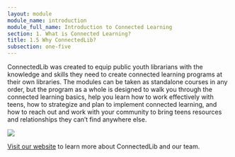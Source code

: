 ```yaml
---
layout: module
module_name: introduction
module_full_name: Introduction to Connected Learning
section: 1. What is Connected Learning?
title: 1.5 Why ConnectedLib?
subsection: one-five
---
```


ConnectedLib was created to equip public youth librarians with the knowledge and skills they need to create connected learning programs at their own libraries. The modules can be taken as standalone courses in any order, but the program as a whole is designed to walk you through the connected learning basics, help you learn how to work effectively with teens, how to strategize and plan to implement connected learning, and how to reach out and work with your community to bring teens resources and relationships they can’t find anywhere else. 

<img src="{{site.url}}{{site.baseurl}}/assets/img/cl_modules_digaram.png"/>

[Visit our website](http://connectedlib.ischool.uw.edu) to learn more about ConnectedLib and our team.
